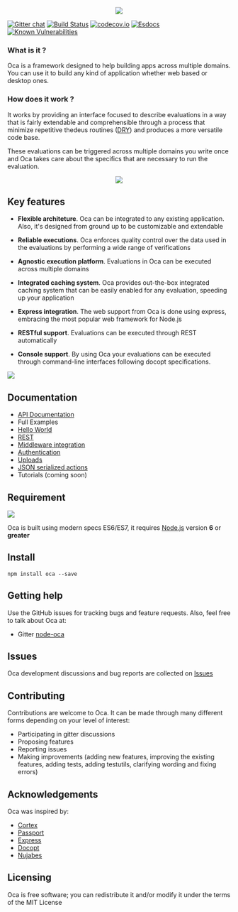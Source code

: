 <p align="center">
  <img src="https://node-oca.github.io/docs/data/logo.png"/>
</p>

[![Gitter chat](https://badges.gitter.im/node-oca/gitter.png)](https://gitter.im/node-oca)
[![Build Status](https://travis-ci.org/node-oca/oca.svg?branch=master)](https://travis-ci.org/node-oca/oca)
[![codecov.io](https://codecov.io/github/node-oca/oca/coverage.svg?branch=master)](https://codecov.io/github/node-oca/oca?branch=master)
[![Esdocs](https://node-oca.github.io/badge.svg)](https://node-oca.github.io/)
[![Known Vulnerabilities](https://snyk.io/test/github/node-oca/oca/badge.svg)](https://snyk.io/test/github/node-oca/oca)
</p>

### What is it ?

Oca is a framework designed to help building apps across multiple domains. You can
use it to build any kind of application whether web based or desktop ones.

### How does it work ?

It works by providing an interface focused to describe evaluations in a way that is fairly extendable and comprehensible through a process that minimize repetitive thedeus routines  ([DRY](https://en.wikipedia.org/wiki/Don%27t_repeat_yourself)) and produces a more versatile code base.

These evaluations can be triggered across multiple domains you write once and Oca takes care about the specifics that are necessary to run the evaluation.

<p align="center">
  <img src="https://node-oca.github.io/docs/data/ocaHi.png"/>
</p>

## Key features
- **Flexible architeture**. Oca can be integrated to any existing application. Also, it's designed from ground up to be customizable and extendable

- **Reliable executions**. Oca enforces quality control over the data used in the evaluations by performing a wide range of verifications

- **Agnostic execution platform**. Evaluations in Oca can be executed across multiple domains

- **Integrated caching system**. Oca provides out-the-box integrated caching system that can be easily enabled for any evaluation, speeding up your application

- **Express integration**. The web support from Oca is done using express, embracing the most popular web framework for Node.js

- **RESTful support**. Evaluations can be executed through REST automatically

- **Console support**. By using Oca your evaluations can be executed through command-line interfaces following docopt specifications.

[<img src="https://node-oca.github.io/docs/data/intro.png"/>](data/manual/INTRODUCTION.md)

## Documentation
- [API Documentation](https://node-oca.github.io)
- Full Examples
 - [Hello World](https://github.com/node-oca/example-hello-world)
 - [REST](https://github.com/node-oca/example-rest)
 - [Middleware integration](https://github.com/node-oca/example-middleware)
 - [Authentication](https://github.com/node-oca/example-auth)
 - [Uploads](https://github.com/node-oca/example-uploads)
 - [JSON serialized actions](https://github.com/node-oca/example-json-actions)
- Tutorials (coming soon)

## Requirement
[<img src="https://node-oca.github.io/docs/data/nodejs.png"/>](https://www.nodejs.org)

Oca is built using modern specs ES6/ES7, it requires [Node.js](https://www.nodejs.org) version **6** or **greater**

## Install
```
npm install oca --save
```

## Getting help
Use the GitHub issues for tracking bugs and feature requests. Also, feel free to talk about Oca at:
- Gitter [node-oca](https://gitter.im/node-oca)

## Issues
Oca development discussions and bug reports are collected on [Issues](https://github.com/node-oca/oca/issues)

## Contributing
Contributions are welcome to Oca. It can be made through many different forms depending on your level of interest:
- Participating in gitter discussions
- Proposing features
- Reporting issues
- Making improvements (adding new features, improving the existing features, adding tests,
adding testutils, clarifying wording and fixing errors)

## Acknowledgements
Oca was inspired by:
- [Cortex](https://github.com/ImageEngine/cortex)
- [Passport](https://github.com/jaredhanson/passport)
- [Express](http://expressjs.com)
- [Docopt](http://docopt.org)
- [Nujabes](https://www.youtube.com/watch?v=WrO9PTpuSSs)

## Licensing
Oca is free software; you can redistribute it and/or modify it under the terms of the MIT License
